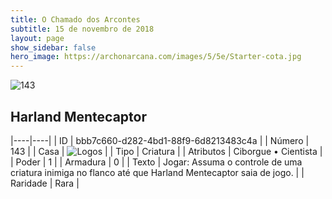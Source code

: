 ```yaml
---
title: O Chamado dos Arcontes
subtitle: 15 de novembro de 2018
layout: page
show_sidebar: false
hero_image: https://archonarcana.com/images/5/5e/Starter-cota.jpg
---
```


![143](https://cdn.keyforgegame.com/media/card_front/pt/341_143_G7C9MP3P4VX2_pt.png)

## Harland Mentecaptor

|----|----|
| ID | bbb7c660-d282-4bd1-88f9-6d8213483c4a |
| Número | 143 |
| Casa | ![Logos](https://archonarcana.com/images/thumb/c/ce/Logos.png/22px-Logos.png "Logos") |
| Tipo | Criatura |
| Atributos | Ciborgue • Cientista |
| Poder | 1 |
| Armadura | 0 |
| Texto | Jogar: Assuma o controle de uma criatura inimiga no flanco até que Harland Mentecaptor saia de jogo. |
| Raridade | Rara |
